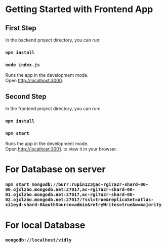 # Getting Started with Frontend App

## First Step

In the backend project directory, you can run:

### `npm install`

### `node index.js`

Runs the app in the development mode.\
Open [http://localhost:3000](http://localhost:3000).

## Second Step

In the frontend project directory, you can run:

### `npm install`

### `npm start`

Runs the app in the development mode.\
Open [http://localhost:3001](http://localhost:3001). to view it in your browser.

# For Database on server

### `npm start mongodb://burr:rupin123@ac-rgi7a2r-shard-00-00.ojxlzbo.mongodb.net:27017,ac-rgi7a2r-shard-00-01.ojxlzbo.mongodb.net:27017,ac-rgi7a2r-shard-00-02.ojxlzbo.mongodb.net:27017/?ssl=true&replicaSet=atlas-xi1eyd-shard-0&authSource=admin&retryWrites=true&w=majority`

# For local Database

### `mongodb://localhost/vidly`


